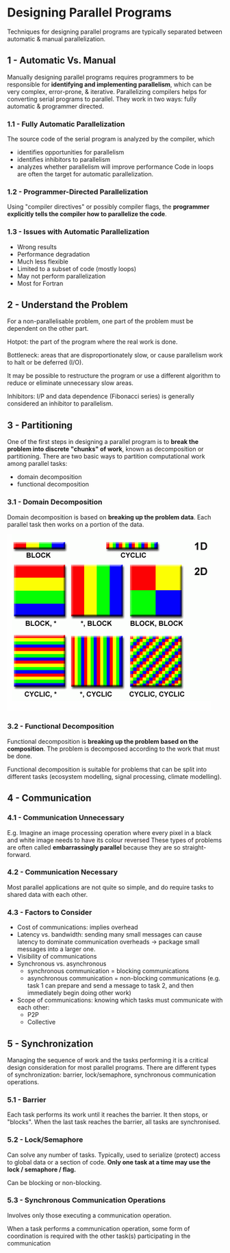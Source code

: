 # Designing Parallel Programs

Techniques for designing parallel programs are typically separated between automatic & manual parallelization.

## 1 - Automatic Vs. Manual
Manually designing parallel programs requires programmers to be responsible for 
**identifying and implementing parallelism**, which can be very complex, error-prone,
& iterative. Parallelizing compilers helps for converting serial programs to parallel. They work in two ways: fully
automatic & programmer directed.

### 1.1 - Fully Automatic Parallelization
The source code of the serial program is analyzed by the compiler, which 
- identifies opportunities for parallelism
- identifies inhibitors to parallelism
- analyzes whether parallelism will improve performance
Code in loops are often the target for automatic parallelization.

### 1.2 - Programmer-Directed Parallelization
Using "compiler directives" or possibly compiler flags, the **programmer explicitly tells the compiler how to
parallelize the code**.

### 1.3 - Issues with Automatic Parallelization
- Wrong results
- Performance degradation
- Much less flexible
- Limited to a subset of code (mostly loops)
- May not perform parallelization
- Most for Fortran

## 2 - Understand the Problem
For a non-parallelisable problem, one part of the problem must be dependent on the other part.

Hotpot: the part of the program where the real work is done.

Bottleneck: areas that are disproportionately slow, or cause parallelism work to halt or be deferred (I/O).

It may be possible to restructure the program or use a different algorithm to reduce or eliminate unnecessary slow areas.

Inhibitors: I/P and data dependence (Fibonacci series) is generally considered an inhibitor to parallelism.


## 3 - Partitioning
One of the first steps in designing a parallel program is to **break the problem into discrete "chunks" of work**, known
as decomposition or partitioning. There are two basic ways to partition computational work among parallel tasks:
- domain decomposition
- functional decomposition

### 3.1 - Domain Decomposition
Domain decomposition is based on **breaking up the problem data**. Each parallel task then works on a portion of the data.

![img.png](../img/partition-ways.png)

### 3.2 - Functional Decomposition
Functional decomposition is **breaking up the problem based on the composition**.
The problem is decomposed according to the work that must be done.

Functional decomposition is suitable for problems that can be split into different tasks (ecosystem modelling, 
signal processing, climate modelling).

## 4 - Communication
### 4.1 - Communication Unnecessary
E.g. Imagine an image processing operation where every pixel in a black and white image needs to have its colour reversed
These types of problems are often called **embarrassingly parallel** because they are so straight-forward.

### 4.2 - Communication Necessary
Most parallel applications are not quite so simple, and do require tasks to shared data with each other.

### 4.3 - Factors to Consider
- Cost of communications: implies overhead
- Latency vs. bandwidth: sending many small messages can cause latency to dominate communication overheads -> package small
messages into a larger one.
- Visibility of communications
- Synchronous vs. asynchronous
  - synchronous communication = blocking communications
  - asynchronous communication = non-blocking communications (e.g. task 1 can prepare and send a message to task 2,
 and then immediately begin doing other work)
- Scope of communications: knowing which tasks must communicate with each other:
  - P2P
  - Collective

    
## 5 - Synchronization
Managing the sequence of work and the tasks performing it is a critical design consideration for most parallel programs.
There are different types of synchronization: barrier, lock/semaphore, synchronous communication operations.

### 5.1 - Barrier
Each task performs its work until it reaches the barrier. It then stops, or "blocks".
When the last task reaches the barrier, all tasks are synchronised.

### 5.2 - Lock/Semaphore
Can solve any number of tasks. Typically, used to serialize (protect) access to global data or a section of code.
**Only one task at a time may use the lock / semaphore / flag.**

Can be blocking or non-blocking.



### 5.3 - Synchronous Communication Operations
Involves only those executing a communication operation. 

When a task performs a communication operation, some form of coordination is required with the other task(s) participating in the communication








